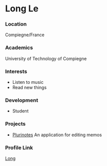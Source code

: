 # Long Le

### Location

Compiegne/France

### Academics

University of Technology of Compiegne

### Interests

- Listen to music
- Read new things

### Development

- Student 

### Projects

- [Plurinotes](https://github.com/lthlong/PluriNotes) An application for editing memos

### Profile Link

[Long](https://github.com/lthlong)
